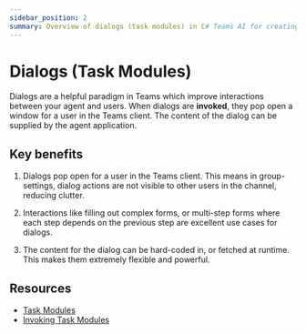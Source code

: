 ```yaml
---
sidebar_position: 2
summary: Overview of dialogs (task modules) in C# Teams AI for creating interactive pop-up windows and multi-step forms in Teams.
---
```


# Dialogs (Task Modules)

Dialogs are a helpful paradigm in Teams which improve interactions between your agent and users. When dialogs are **invoked**, they pop open a window for a user in the Teams client. The content of the dialog can be supplied by the agent application.

## Key benefits

1. Dialogs pop open for a user in the Teams client. This means in group-settings, dialog actions are not visible to other users in the channel, reducing clutter.

2. Interactions like filling out complex forms, or multi-step forms where each step depends on the previous step are excellent use cases for dialogs.

3. The content for the dialog can be hard-coded in, or fetched at runtime. This makes them extremely flexible and powerful.

## Resources

- [Task Modules](https://learn.microsoft.com/en-us/microsoftteams/platform/task-modules-and-cards/what-are-task-modules)
- [Invoking Task Modules](https://learn.microsoft.com/en-us/microsoftteams/platform/task-modules-and-cards/task-modules/invoking-task-modules)

